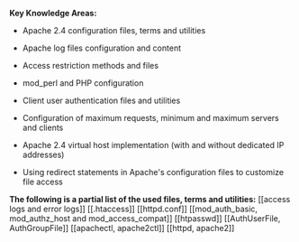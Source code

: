 **Key Knowledge Areas:**

- Apache 2.4 configuration files, terms and utilities

- Apache log files configuration and content

- Access restriction methods and files

- mod_perl and PHP configuration

- Client user authentication files and utilities

- Configuration of maximum requests, minimum and maximum servers and clients

- Apache 2.4 virtual host implementation (with and without dedicated IP addresses)

- Using redirect statements in Apache's configuration files to customize file access

**The following is a partial list of the used files, terms and utilities:**
[[access logs and error logs]]
[[.htaccess]]
[[httpd.conf]]
[[mod_auth_basic, mod_authz_host and mod_access_compat]]
[[htpasswd]]
[[AuthUserFile, AuthGroupFile]]
[[apachectl, apache2ctl]]
[[httpd, apache2]]
